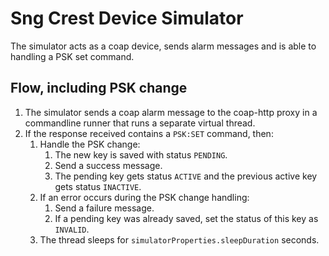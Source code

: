 # Sng Crest Device Simulator

The simulator acts as a coap device, sends alarm messages and is able to handling a PSK set command.

## Flow, including PSK change

1. The simulator sends a coap alarm message to the coap-http proxy in a commandline runner that runs
   a separate virtual thread.
2. If the response received contains a `PSK:SET` command, then:
    1. Handle the PSK change:
        1. The new key is saved with status `PENDING`.
        2. Send a success message.
        3. The pending key gets status `ACTIVE` and the previous active key gets status `INACTIVE`.
    2. If an error occurs during the PSK change handling:
        1. Send a failure message.
        2. If a pending key was already saved, set the status of this key as `INVALID`.
    3. The thread sleeps for `simulatorProperties.sleepDuration` seconds.
   
